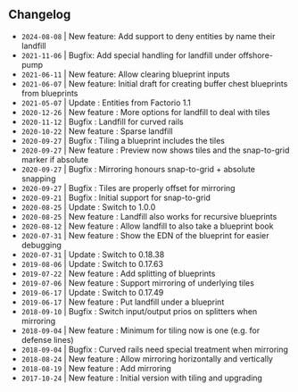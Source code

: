 ## Changelog

- `2024-08-08` | New feature: Add support to deny entities by name their landfill
- `2021-11-06` | Bugfix: Add special handling for landfill under offshore-pump
- `2021-06-11` | New feature: Allow clearing blueprint inputs
- `2021-06-07` | New feature: Initial draft for creating buffer chest blueprints from blueprints
- `2021-05-07` | Update      : Entities from Factorio 1.1
- `2020-12-26` | New feature : More options for landfill to deal with tiles
- `2020-11-12` | Bugfix      : Landfill for curved rails
- `2020-10-22` | New feature : Sparse landfill
- `2020-09-27` | Bugfix      : Tiling a blueprint includes the tiles
- `2020-09-27` | New feature : Preview now shows tiles and the snap-to-grid marker if absolute
- `2020-09-27` | Bugfix      : Mirroring honours snap-to-grid + absolute snapping
- `2020-09-27` | Bugfix      : Tiles are properly offset for mirroring
- `2020-09-21` | Bugfix      : Initial support for snap-to-grid
- `2020-08-25` | Update      : Switch to 1.0.0
- `2020-08-25` | New feature : Landfill also works for recursive blueprints
- `2020-08-12` | New feature : Allow landfill to also take a blueprint book
- `2020-07-31` | New feature : Show the EDN of the blueprint for easier debugging
- `2020-07-31` | Update      : Switch to 0.18.38
- `2019-08-06` | Update      : Switch to 0.17.63
- `2019-07-22` | New feature : Add splitting of blueprints
- `2019-07-06` | New feature : Support mirroring of underlying tiles
- `2019-06-17` | Update      : Switch to 0.17.49
- `2019-06-17` | New feature : Put landfill under a blueprint
- `2018-09-10` | Bugfix      : Switch input/output prios on splitters when mirroring
- `2018-09-04` | New feature : Minimum for tiling now is one (e.g. for defense lines)
- `2018-09-04` | Bugfix      : Curved rails need special treatment when mirroring
- `2018-08-24` | New feature : Allow mirroring horizontally and vertically
- `2018-08-19` | New feature : Add mirroring
- `2017-10-24` | New feature : Initial version with tiling and upgrading

<!--
vim: tw=0
-->
